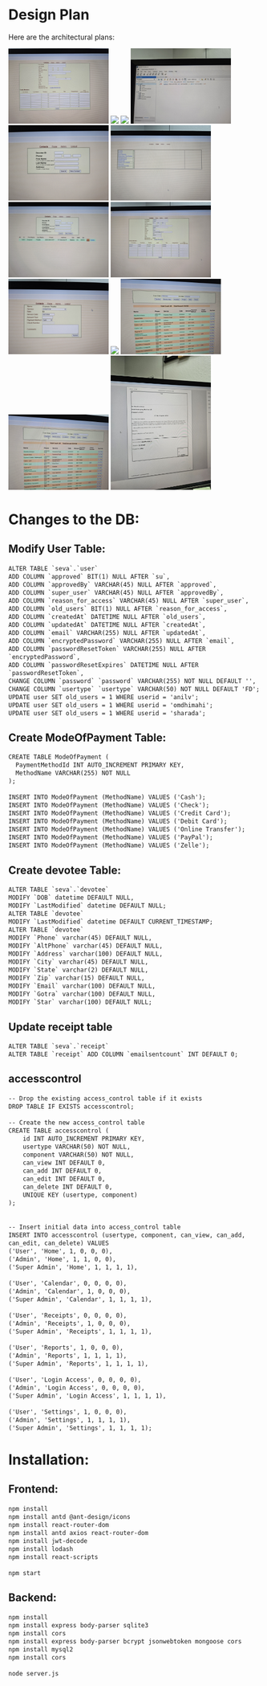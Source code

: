 # Design Plan

Here are the architectural plans:

<p float="left">
  <img src="Arch/Old_images/20240527_190413.jpg" width="200" />
  <img src="Arch/Old_images/20240527_190423.jpg" width="200" />
  <img src="Arch/Old_images/20240527_190439.jpg" width="200" />
  <img src="Arch/Old_images/20240527_190706.jpg" width="200" />
  <img src="Arch/Old_images/20240527_190407.jpg" width="200" />
  <img src="Arch/Old_images/20240527_190418.jpg" width="200" />
  <img src="Arch/Old_images/20240527_190455.jpg" width="200" />
  <img src="Arch/Old_images/20240527_190459.jpg" width="200" />
  <img src="Arch/Old_images/20240527_190510.jpg" width="200" />
  <img src="Arch/Old_images/20240527_190514.jpg" width="200" />
  <img src="Arch/Old_images/20240530_194554.jpg" width="200" />
  <img src="Arch/Old_images/20240530_194559.jpg" width="200" />
  <img src="Arch/Old_images/20240530_194721.jpg" width="200" />
</p>


# Changes to the DB:

## Modify User Table:
```
ALTER TABLE `seva`.`user` 
ADD COLUMN `approved` BIT(1) NULL AFTER `su`,
ADD COLUMN `approvedBy` VARCHAR(45) NULL AFTER `approved`,
ADD COLUMN `super_user` VARCHAR(45) NULL AFTER `approvedBy`,
ADD COLUMN `reason_for_access` VARCHAR(45) NULL AFTER `super_user`,
ADD COLUMN `old_users` BIT(1) NULL AFTER `reason_for_access`,
ADD COLUMN `createdAt` DATETIME NULL AFTER `old_users`,
ADD COLUMN `updatedAt` DATETIME NULL AFTER `createdAt`,
ADD COLUMN `email` VARCHAR(255) NULL AFTER `updatedAt`,
ADD COLUMN `encryptedPassword` VARCHAR(255) NULL AFTER `email`,
ADD COLUMN `passwordResetToken` VARCHAR(255) NULL AFTER `encryptedPassword`,
ADD COLUMN `passwordResetExpires` DATETIME NULL AFTER `passwordResetToken`,
CHANGE COLUMN `password` `password` VARCHAR(255) NOT NULL DEFAULT '',
CHANGE COLUMN `usertype` `usertype` VARCHAR(50) NOT NULL DEFAULT 'FD';
UPDATE user SET old_users = 1 WHERE userid = 'anilv';
UPDATE user SET old_users = 1 WHERE userid = 'omdhimahi';
UPDATE user SET old_users = 1 WHERE userid = 'sharada';
```

## Create ModeOfPayment Table:
```
CREATE TABLE ModeOfPayment (
  PaymentMethodId INT AUTO_INCREMENT PRIMARY KEY,
  MethodName VARCHAR(255) NOT NULL
);

INSERT INTO ModeOfPayment (MethodName) VALUES ('Cash');
INSERT INTO ModeOfPayment (MethodName) VALUES ('Check');
INSERT INTO ModeOfPayment (MethodName) VALUES ('Credit Card');
INSERT INTO ModeOfPayment (MethodName) VALUES ('Debit Card');
INSERT INTO ModeOfPayment (MethodName) VALUES ('Online Transfer');
INSERT INTO ModeOfPayment (MethodName) VALUES ('PayPal');
INSERT INTO ModeOfPayment (MethodName) VALUES ('Zelle');
```

## Create devotee Table:
```
ALTER TABLE `seva`.`devotee` 
MODIFY `DOB` datetime DEFAULT NULL,
MODIFY `LastModified` datetime DEFAULT NULL;
ALTER TABLE `devotee`
MODIFY `LastModified` datetime DEFAULT CURRENT_TIMESTAMP;
ALTER TABLE `devotee`
MODIFY `Phone` varchar(45) DEFAULT NULL,
MODIFY `AltPhone` varchar(45) DEFAULT NULL,
MODIFY `Address` varchar(100) DEFAULT NULL,
MODIFY `City` varchar(45) DEFAULT NULL,
MODIFY `State` varchar(2) DEFAULT NULL,
MODIFY `Zip` varchar(15) DEFAULT NULL,
MODIFY `Email` varchar(100) DEFAULT NULL,
MODIFY `Gotra` varchar(100) DEFAULT NULL,
MODIFY `Star` varchar(100) DEFAULT NULL;
```

## Update receipt table
```
ALTER TABLE `seva`.`receipt` 
ALTER TABLE `receipt` ADD COLUMN `emailsentcount` INT DEFAULT 0;
```

## accesscontrol
```
-- Drop the existing access_control table if it exists
DROP TABLE IF EXISTS accesscontrol;

-- Create the new access_control table
CREATE TABLE accesscontrol (
    id INT AUTO_INCREMENT PRIMARY KEY,
    usertype VARCHAR(50) NOT NULL,
    component VARCHAR(50) NOT NULL,
    can_view INT DEFAULT 0,
    can_add INT DEFAULT 0,
    can_edit INT DEFAULT 0,
    can_delete INT DEFAULT 0,
    UNIQUE KEY (usertype, component)
);


-- Insert initial data into access_control table
INSERT INTO accesscontrol (usertype, component, can_view, can_add, can_edit, can_delete) VALUES
('User', 'Home', 1, 0, 0, 0),
('Admin', 'Home', 1, 1, 0, 0),
('Super Admin', 'Home', 1, 1, 1, 1),

('User', 'Calendar', 0, 0, 0, 0),
('Admin', 'Calendar', 1, 0, 0, 0),
('Super Admin', 'Calendar', 1, 1, 1, 1),

('User', 'Receipts', 0, 0, 0, 0),
('Admin', 'Receipts', 1, 0, 0, 0),
('Super Admin', 'Receipts', 1, 1, 1, 1),

('User', 'Reports', 1, 0, 0, 0),
('Admin', 'Reports', 1, 1, 1, 1),
('Super Admin', 'Reports', 1, 1, 1, 1),

('User', 'Login Access', 0, 0, 0, 0),
('Admin', 'Login Access', 0, 0, 0, 0),
('Super Admin', 'Login Access', 1, 1, 1, 1),

('User', 'Settings', 1, 0, 0, 0),
('Admin', 'Settings', 1, 1, 1, 1),
('Super Admin', 'Settings', 1, 1, 1, 1);
```

# Installation:

## Frontend:
```
npm install
npm install antd @ant-design/icons
npm install react-router-dom
npm install antd axios react-router-dom
npm install jwt-decode
npm install lodash
npm install react-scripts

npm start
```


## Backend:
```
npm install
npm install express body-parser sqlite3
npm install cors
npm install express body-parser bcrypt jsonwebtoken mongoose cors
npm install mysql2
npm install cors

node server.js
```
